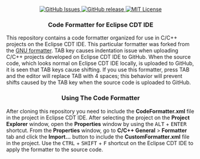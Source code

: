 <p align="center">     
  <a href="https://github.com/sebetci/CodeFormatter/issues">
    <img src="https://img.shields.io/github/issues/sebetci/CodeFormatter.svg?style=flat" alt="GitHub Issues">
  </a>   
  
  <a href="https://github.com/sebetci/sebetci.github.io/releases">
    <img src="https://img.shields.io/github/release/sebetci/CodeFormatter.svg" alt="GitHub release">
  </a>
  
  <a href="https://github.com/sebetci/sebetci.github.io/blob/master/LICENSE">
    <img src="https://img.shields.io/badge/license-MIT-blue.svg?style=flat" alt="MIT License">
  </a>
</p>

<div class="header">
    <h3 style="color:back;" align="center">Code Formatter for Eclipse CDT IDE</h3>
</div>

This repository contains a code formatter organized for use in C/C++ projects on the Eclipse CDT IDE. This particular formatter was forked from the [GNU formatter](https://www.gnu.org/prep/standards/html_node/Formatting.html). TAB key causes indentation issue when uploading C/C++ projects developed on Eclipse CDT IDE to GitHub. When the source code, which looks normal on Eclipse CDT IDE locally, is uploaded to GitHub, it is seen that TAB keys cause shifting. If you use this formatter, press TAB and the editor will replace TAB with 4 spaces; this behavior will prevent shifts caused by the TAB key when the source code is uploaded to GitHub.

<div class="header">
    <h3 style="color:back;" align="center">Using The Code Formatter</h3>
</div>

After cloning this repository you need to include the **CodeFormatter.xml** file in the project in Eclipse CDT IDE. After selecting the project on the **Project Explorer** window, open the **Properties** window by using the <kbd>ALT</kbd> + <kbd>ENTER</kbd> shortcut. From the **Properties** window, go to **C/C++ General** > **Formatter** tab and click the **Import...** button to include the **CustomFormatter.xml** file in the project. Use the <kbd>CTRL</kbd> + <kbd>SHIFT</kbd> + <kbd>F</kbd> shortcut on the Eclipse CDT IDE to apply the formatter to the source code.
